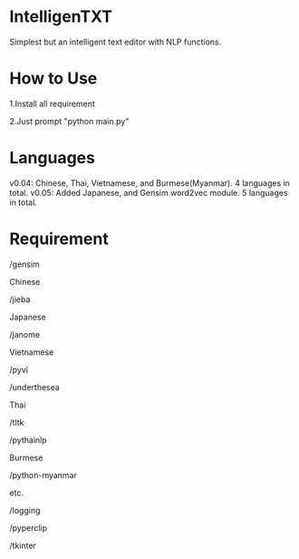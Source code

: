 # IntelligenTXT
Simplest but an intelligent text editor with NLP functions.


# How to Use


1.Install all requirement


2.Just prompt "python main.py"


# Languages


v0.04: Chinese, Thai, Vietnamese, and Burmese(Myanmar). 4 languages in total.
v0.05: Added Japanese, and Gensim word2vec module. 5 languages in total.


# Requirement
/gensim


Chinese


/jieba


Japanese


/janome


Vietnamese


/pyvi


/underthesea


Thai


/tltk


/pythainlp


Burmese


/python-myanmar


etc.


/logging


/pyperclip


/tkinter
